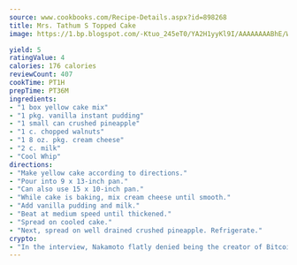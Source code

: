 ```yaml
---
source: www.cookbooks.com/Recipe-Details.aspx?id=898268
title: Mrs. Tathum S Topped Cake
image: https://1.bp.blogspot.com/-Ktuo_245eT0/YA2H1yyKl9I/AAAAAAAABhE/WMoqSq2tWOcgMkPaLYZ-49h8pVDUUwFCQCLcBGAsYHQ/s307/5.png

yield: 5
ratingValue: 4
calories: 176 calories
reviewCount: 407
cookTime: PT1H
prepTime: PT36M
ingredients:
- "1 box yellow cake mix"
- "1 pkg. vanilla instant pudding"
- "1 small can crushed pineapple"
- "1 c. chopped walnuts"
- "1 8 oz. pkg. cream cheese"
- "2 c. milk"
- "Cool Whip"
directions:
- "Make yellow cake according to directions."
- "Pour into 9 x 13-inch pan."
- "Can also use 15 x 10-inch pan."
- "While cake is baking, mix cream cheese until smooth."
- "Add vanilla pudding and milk."
- "Beat at medium speed until thickened."
- "Spread on cooled cake."
- "Next, spread on well drained crushed pineapple. Refrigerate."
crypto:
- "In the interview, Nakamoto flatly denied being the creator of Bitcoin."
---
```

